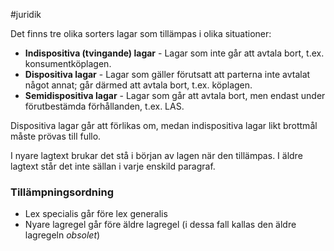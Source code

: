 #juridik 

Det finns tre olika sorters lagar som tillämpas i olika situationer:
- **Indispositiva (tvingande) lagar** - Lagar som inte går att avtala bort, t.ex. konsumentköplagen.
- **Dispositiva lagar** - Lagar som gäller förutsatt att parterna inte avtalat något annat; går därmed att avtala bort, t.ex. köplagen.
- **Semidispositiva lagar** - Lagar som går att avtala bort, men endast under förutbestämda förhållanden, t.ex. LAS.

Dispositiva lagar går att förlikas om, medan indispositiva lagar likt brottmål måste prövas till fullo.


I nyare lagtext brukar det stå i början av lagen när den tillämpas. I äldre lagtext står det inte sällan i varje enskild paragraf.
### Tillämpningsordning
- Lex specialis går före lex generalis
- Nyare lagregel går före äldre lagregel (i dessa fall kallas den äldre lagregeln *obsolet*)
